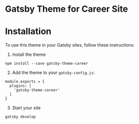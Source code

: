 # Gatsby Theme for Career Site

# Installation

To use this theme in your Gatsby sites, follow these instructions:

1. Install the theme

`npm install --save gatsby-theme-career`

2. Add the theme to your `gatsby-config.js`:

```
module.exports = {
  plugins: [
    'gatsby-theme-career'
  ]
}
```

3. Start your site

```
gatsby develop
```
